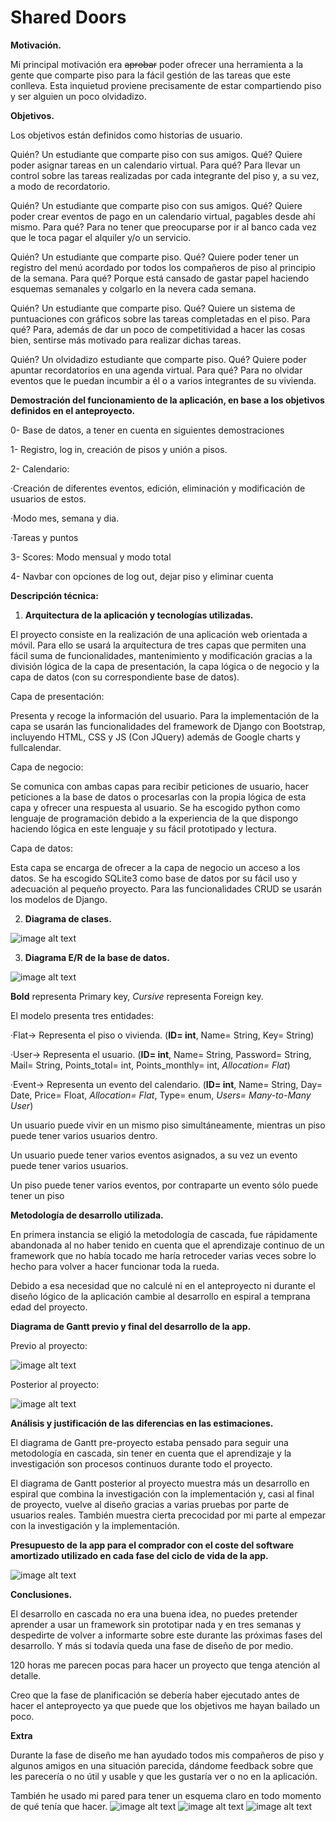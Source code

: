 # Shared Doors

**Motivación.**

Mi principal motivación era ~~aprobar~~ poder ofrecer una herramienta a la gente que comparte piso para la fácil gestión de las tareas que este conlleva. Esta inquietud proviene precisamente de estar compartiendo piso y ser alguien un poco olvidadizo.

**Objetivos.**

Los objetivos están definidos como historias de usuario.


Quién? Un estudiante que comparte piso con sus amigos.
Qué? Quiere poder asignar tareas en un calendario virtual.
Para qué? Para llevar un control sobre las tareas realizadas por cada integrante del piso y, a su vez, a modo de recordatorio.


Quién? Un estudiante que comparte piso con sus amigos.
Qué? Quiere poder crear eventos de pago en un calendario virtual, pagables desde ahí mismo. 
Para qué? Para no tener que preocuparse por ir al banco cada vez que le toca pagar el alquiler y/o un servicio.


Quién? Un estudiante que comparte piso.
Qué? Quiere poder tener un registro del menú acordado por todos los compañeros de piso al principio de la semana.
Para qué? Porque está cansado de gastar papel haciendo esquemas semanales y colgarlo en la nevera cada semana.


Quién? Un estudiante que comparte piso.
Qué? Quiere un sistema de puntuaciones con gráficos sobre las tareas completadas en el piso.
Para qué? Para, además de dar un poco de competitividad a hacer las cosas bien, sentirse más motivado para realizar dichas tareas.


Quién? Un olvidadizo estudiante que comparte piso.
Qué? Quiere poder apuntar recordatorios en una agenda virtual.
Para qué? Para no olvidar eventos que le puedan incumbir a él o a varios integrantes de su vivienda.


**Demostración del funcionamiento de la aplicación, en base a los objetivos definidos en el anteproyecto.**

0- Base de datos, a tener en cuenta en siguientes demostraciones

1- Registro, log in, creación de pisos y unión a pisos.

2- Calendario: 

·Creación de diferentes eventos, edición, eliminación y     modificación de usuarios de estos.

·Modo mes, semana y dia.

·Tareas y puntos

3- Scores: Modo mensual y modo total

4- Navbar con opciones de log out, dejar piso y eliminar cuenta

**Descripción técnica:**

1. **Arquitectura de la aplicación y tecnologías utilizadas.**

El proyecto consiste en la realización de una aplicación web orientada a móvil. Para ello se usará la arquitectura de tres capas que permiten una fácil suma de funcionalidades, mantenimiento y modificación gracias a la división lógica de la capa de presentación, la capa lógica o de negocio y la capa de datos (con su correspondiente base de datos).

Capa de presentación:

Presenta y recoge la información del usuario. Para la implementación de la capa se usarán las funcionalidades del framework de Django con Bootstrap, incluyendo HTML, CSS y JS (Con JQuery) además de Google charts y fullcalendar.

Capa de negocio:

Se comunica con ambas capas para recibir peticiones de usuario, hacer peticiones a la base de datos o procesarlas con la propia lógica de esta capa y ofrecer una respuesta al usuario. Se ha escogido python como lenguaje de programación debido a la experiencia de la que dispongo haciendo lógica en este lenguaje y su fácil prototipado y lectura.

Capa de datos:

Esta capa se encarga de ofrecer a la capa de negocio un acceso a los datos. Se ha escogido SQLite3 como base de datos por su fácil uso y adecuación al pequeño proyecto. Para las funcionalidades CRUD se usarán los modelos de Django.

2. **Diagrama de clases.**

![image alt text](image_3.PNG)

3. **Diagrama E/R de la base de datos.**

![image alt text](image_0.png)

**Bold** representa Primary key, *Cursive* representa Foreign key.

El modelo presenta tres entidades:

·Flat-> Representa el piso o vivienda. (**ID= int**, Name= String, Key= String)

·User-> Representa el usuario. (**ID= int**, Name= String, Password= String, Mail= String, Points_total= int, Points_monthly= int, *Allocation= Flat*)

·Event-> Representa un evento del calendario. (**ID= int**, Name= String, Day= Date, Price= Float, *Allocation= Flat*, Type= enum, *Users= Many-to-Many User*)

Un usuario puede vivir en un mismo piso simultáneamente, mientras un piso puede tener varios usuarios dentro.

Un usuario puede tener varios eventos asignados, a su vez un evento puede tener varios usuarios.

Un piso puede tener varios eventos, por contraparte un evento sólo puede tener un piso

**Metodología de desarrollo utilizada.**

En primera instancia se eligió la metodología de cascada, fue rápidamente abandonada al no haber tenido en cuenta que el aprendizaje continuo de un framework que no había tocado me haría retroceder varias veces sobre lo hecho para volver a hacer funcionar toda la rueda.

Debido a esa necesidad que no calculé ni en el anteproyecto ni durante el diseño lógico de la aplicación cambie al desarrollo en espiral a temprana edad del proyecto.

**Diagrama de Gantt previo y final del desarrollo de la app.**

Previo al proyecto:

![image alt text](image_1.png)

Posterior al proyecto:

![image alt text](image_2.png)

**Análisis y justificación de las diferencias en las estimaciones.**

El diagrama de Gantt pre-proyecto estaba pensado para seguir una metodología en cascada, sin tener en cuenta que el aprendizaje y la investigación son procesos continuos durante todo el proyecto. 

El diagrama de Gantt posterior al proyecto muestra más un desarrollo en espiral que combina la investigación con la implementación y, casi al final de proyecto, vuelve al diseño gracias a varias pruebas por parte de usuarios reales. También muestra cierta precocidad por mi parte al empezar con la investigación y la implementación.

**Presupuesto de la app para el comprador con el coste del software amortizado utilizado en cada fase del ciclo de vida de la app.**

![image alt text](image_4.PNG)

**Conclusiones.**

El desarrollo en cascada no era una buena idea, no puedes pretender aprender a usar un framework sin prototipar nada y en tres semanas y despedirte de volver a informarte sobre este durante las próximas fases del desarrollo. Y más si todavía queda una fase de diseño de por medio.

120 horas me parecen pocas para hacer un proyecto que tenga atención al detalle.

Creo que la fase de planificación se debería haber ejecutado antes de hacer el anteproyecto ya que puede que los objetivos me hayan bailado un poco.

**Extra** 

Durante la fase de diseño me han ayudado todos mis compañeros de piso y algunos amigos en una situación parecida, dándome feedback sobre que les parecería o no útil y usable y que les gustaría ver o no en la aplicación.

También he usado mi pared para tener un esquema claro en todo momento de qué tenía que hacer.
![image alt text](image_5.PNG)
![image alt text](image_6.PNG)
![image alt text](image_7.PNG)
